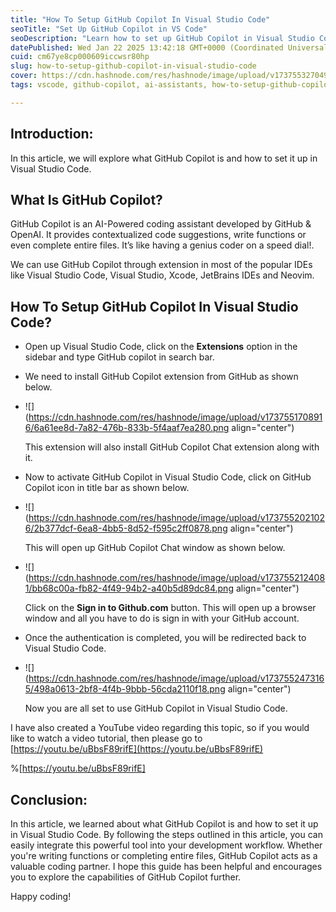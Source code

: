 ```yaml
---
title: "How To Setup GitHub Copilot In Visual Studio Code"
seoTitle: "Set Up GitHub Copilot in VS Code"
seoDescription: "Learn how to set up GitHub Copilot in Visual Studio Code for AI-powered coding assistance and code suggestions"
datePublished: Wed Jan 22 2025 13:42:18 GMT+0000 (Coordinated Universal Time)
cuid: cm67ye8cp000609iccwsr80hp
slug: how-to-setup-github-copilot-in-visual-studio-code
cover: https://cdn.hashnode.com/res/hashnode/image/upload/v1737553270496/78d99ccf-4571-4fd6-8b4b-a0fc58f992d1.png
tags: vscode, github-copilot, ai-assistants, how-to-setup-github-copilot

---
```


## Introduction:

In this article, we will explore what GitHub Copilot is and how to set it up in Visual Studio Code.

## What Is GitHub Copilot?

GitHub Copilot is an AI-Powered coding assistant developed by GitHub & OpenAI. It provides contextualized code suggestions, write functions or even complete entire files. It’s like having a genius coder on a speed dial!.

We can use GitHub Copilot through extension in most of the popular IDEs like Visual Studio Code, Visual Studio, Xcode, JetBrains IDEs and Neovim.

## How To Setup GitHub Copilot In Visual Studio Code?

* Open up Visual Studio Code, click on the **Extensions** option in the sidebar and type GitHub copilot in search bar.
    
* We need to install GitHub Copilot extension from GitHub as shown below.
    
* ![](https://cdn.hashnode.com/res/hashnode/image/upload/v1737551708916/6a61ee8d-7a82-476b-833b-5f4aaf7ea280.png align="center")
    
    This extension will also install GitHub Copilot Chat extension along with it.
    
* Now to activate GitHub Copilot in Visual Studio Code, click on GitHub Copilot icon in title bar as shown below.
    
* ![](https://cdn.hashnode.com/res/hashnode/image/upload/v1737552021026/2b377dcf-6ea8-4bb5-8d52-f595c2ff0878.png align="center")
    
    This will open up GitHub Copilot Chat window as shown below.
    
* ![](https://cdn.hashnode.com/res/hashnode/image/upload/v1737552124081/bb68c00a-fb82-4f49-94b2-a40b5d89dc84.png align="center")
    
    Click on the **Sign in to Github.com** button. This will open up a browser window and all you have to do is sign in with your GitHub account.
    
* Once the authentication is completed, you will be redirected back to Visual Studio Code.
    
* ![](https://cdn.hashnode.com/res/hashnode/image/upload/v1737552473165/498a0613-2bf8-4f4b-9bbb-56cda2110f18.png align="center")
    
    Now you are all set to use GitHub Copilot in Visual Studio Code.
    

I have also created a YouTube video regarding this topic, so if you would like to watch a video tutorial, then please go to [https://youtu.be/uBbsF89rifE](https://youtu.be/uBbsF89rifE)

%[https://youtu.be/uBbsF89rifE] 

## Conclusion:

In this article, we learned about what GitHub Copilot is and how to set it up in Visual Studio Code. By following the steps outlined in this article, you can easily integrate this powerful tool into your development workflow. Whether you're writing functions or completing entire files, GitHub Copilot acts as a valuable coding partner. I hope this guide has been helpful and encourages you to explore the capabilities of GitHub Copilot further.

Happy coding!